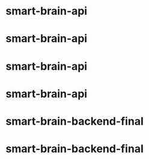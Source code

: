 # smart-brain-api
# smart-brain-api
# smart-brain-api
# smart-brain-api
# smart-brain-backend-final
# smart-brain-backend-final
